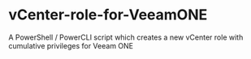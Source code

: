 # vCenter-role-for-VeeamONE
A PowerShell / PowerCLI script which creates a new vCenter role with cumulative privileges for Veeam ONE
